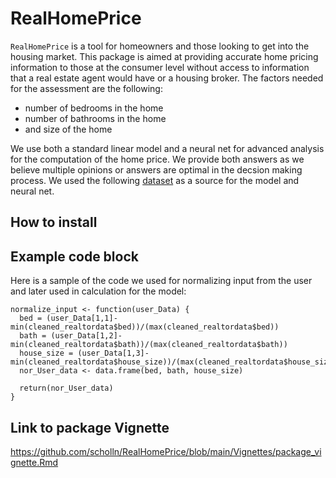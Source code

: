 # RealHomePrice 

`RealHomePrice` is a tool for homeowners and those looking to get into the housing market.  This package is aimed at providing accurate home pricing information to those at the consumer level without access to information that a real estate agent would have or a housing broker. The factors needed for the assessment are the following: 
* number of bedrooms in the home
* number of bathrooms in the home
* and size of the home

We use both a standard linear model and a neural net for advanced analysis for the computation of the home price.  We provide both answers as we believe multiple opinions or answers are optimal in the decsion making process.  We used the following [dataset](https://www.kaggle.com/discussions/general/333339#1833424) as a source for the model and neural net.

## How to install



## Example code block

Here is a sample of the code we used for normalizing input from the user and later used in calculation for the model: 

```
normalize_input <- function(user_Data) {
  bed = (user_Data[1,1]-min(cleaned_realtordata$bed))/(max(cleaned_realtordata$bed))
  bath = (user_Data[1,2]-min(cleaned_realtordata$bath))/(max(cleaned_realtordata$bath))
  house_size = (user_Data[1,3]-min(cleaned_realtordata$house_size))/(max(cleaned_realtordata$house_size))
  nor_User_data <- data.frame(bed, bath, house_size)
  
  return(nor_User_data)
}
```
## Link to package Vignette
https://github.com/scholln/RealHomePrice/blob/main/Vignettes/package_vignette.Rmd

